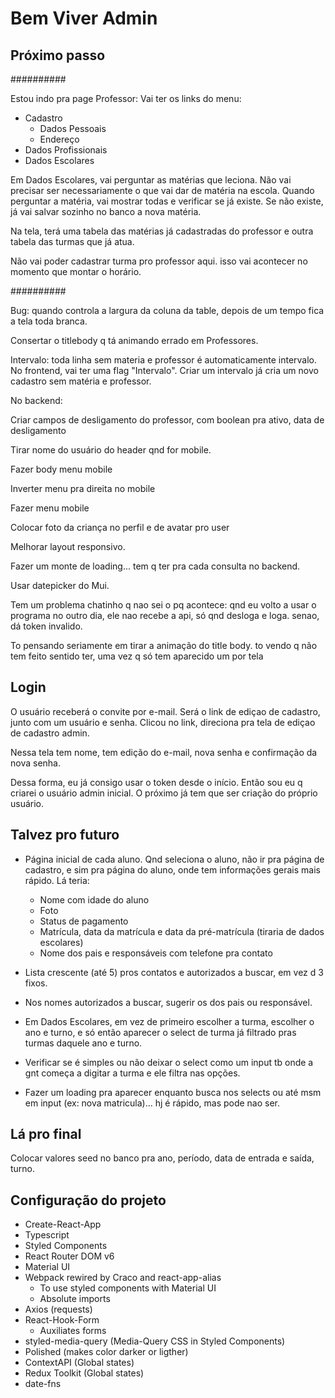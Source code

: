 # Bem Viver Admin

## Próximo passo

##########

Estou indo pra page Professor:
Vai ter os links do menu:

- Cadastro
  - Dados Pessoais
  - Endereço
- Dados Profissionais
- Dados Escolares

Em Dados Escolares, vai perguntar as matérias que leciona. Não vai precisar ser necessariamente o que vai dar de matéria na escola.
Quando perguntar a matéria, vai mostrar todas e verificar se já existe. Se não existe, já vai salvar sozinho no banco a nova matéria.

Na tela, terá uma tabela das matérias já cadastradas do professor e outra tabela das turmas que já atua.

Não vai poder cadastrar turma pro professor aqui. isso vai acontecer no momento que montar o horário.

##########

Bug: quando controla a largura da coluna da table, depois de um tempo fica a tela
toda branca.

Consertar o titlebody q tá animando errado em Professores.

Intervalo: toda linha sem materia e professor é automaticamente intervalo.
No frontend, vai ter uma flag "Intervalo". Criar um intervalo já cria um novo cadastro sem matéria e professor.

No backend:

Criar campos de desligamento do professor, com boolean pra ativo, data de desligamento

Tirar nome do usuário do header qnd for mobile.

Fazer body menu mobile

Inverter menu pra direita no mobile

Fazer menu mobile

Colocar foto da criança no perfil e de avatar pro user

Melhorar layout responsivo.

Fazer um monte de loading... tem q ter pra cada consulta no backend.

Usar datepicker do Mui.

Tem um problema chatinho q nao sei o pq acontece: qnd eu volto a usar o programa no outro dia, ele nao recebe a api, só qnd desloga e loga. senao, dá token invalido.

To pensando seriamente em tirar a animação do title body. to vendo q não tem feito sentido ter, uma vez q só tem aparecido um por tela

## Login

O usuário receberá o convite por e-mail. Será o link de ediçao de cadastro, junto com um usuário e senha. Clicou no link, direciona pra tela de ediçao de cadastro admin.

Nessa tela tem nome, tem edição do e-mail, nova senha e confirmação da nova senha.

Dessa forma, eu já consigo usar o token desde o início. Então sou eu q criarei o usuário admin inicial. O próximo já tem que ser criação do próprio usuário.

## Talvez pro futuro

- Página inicial de cada aluno. Qnd seleciona o aluno, não ir pra página de cadastro, e sim pra página do aluno, onde tem informações gerais mais rápido. Lá teria:

  - Nome com idade do aluno
  - Foto
  - Status de pagamento
  - Matrícula, data da matrícula e data da pré-matrícula (tiraria de dados escolares)
  - Nome dos pais e responsáveis com telefone pra contato

- Lista crescente (até 5) pros contatos e autorizados a buscar, em vez d 3 fixos.
- Nos nomes autorizados a buscar, sugerir os dos pais ou responsável.

- Em Dados Escolares, em vez de primeiro escolher a turma, escolher o ano e turno,
  e só então aparecer o select de turma já filtrado pras turmas daquele ano e turno.

- Verificar se é simples ou não deixar o select como um input tb onde a gnt começa a digitar a turma e ele filtra nas opções.

- Fazer um loading pra aparecer enquanto busca nos selects ou até msm em input (ex: nova matricula)... hj é rápido, mas pode nao ser.

## Lá pro final

Colocar valores seed no banco pra ano, período, data de entrada e saída, turno.

## Configuração do projeto

- Create-React-App
- Typescript
- Styled Components
- React Router DOM v6
- Material UI
- Webpack rewired by Craco and react-app-alias
  - To use styled components with Material UI
  - Absolute imports
- Axios (requests)
- React-Hook-Form
  - Auxiliates forms
- styled-media-query (Media-Query CSS in Styled Components)
- Polished (makes color darker or ligther)
- ContextAPI (Global states)
- Redux Toolkit (Global states)
- date-fns
